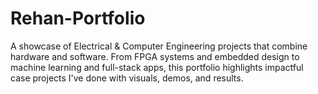 # Rehan-Portfolio
A showcase of Electrical & Computer Engineering projects that combine hardware and software. From FPGA systems and embedded design to machine learning and full-stack apps, this portfolio highlights impactful case projects I've done with visuals, demos, and results.
